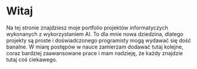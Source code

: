 # Witaj

Na tej stronie znajdziesz moje portfolio projektów informatyczych wykonanych z wykorzystaniem AI. To dla mnie nowa dziedzina, dlatego projekty są proste i doświadczonego programisty mogą wydawać się dość banalne. W miarę postępów w nauce zamierzam dodawać tutaj kolejne, coraz bardziej zaawansowane prace i mam nadzieję, że każdy znajdzie tutaj coś ciekawego.
